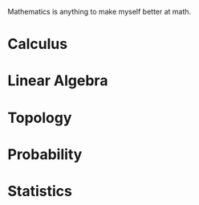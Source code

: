 Mathematics is anything to make myself better at math.

# Calculus

# Linear Algebra

# Topology

# Probability 

# Statistics
